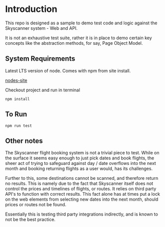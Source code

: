 # Introduction 

This repo is designed as a sample to demo test code and logic against the Skyscanner system - Web and API.

It is not an exhaustive test suite, rather it is in place to demo certain key concepts like the abstraction methods, for say, Page Object Model.


## System Requirements
Latest LTS version of node. Comes with npm from site install.

[nodes-site](https://nodejs.org/en/download)

Checkout project and run in terminal

`npm install`

## To Run

`npm run test`

## Other notes

The Skyscanner flight booking system is not a trivial piece to test. While on the surface it seems easy enough to just pick dates and book flights, the sheer act of trying to safeguard against day / date overflows into the next month and booking returning flights as a user would, has its challenges. 

Further to this, some destinations cannot be scanned, and therefore return no results. This is namely due to the fact that Skyscanner itself does not control the prices and timelines of flights, or routes. It relies on third party API's to function with correct results. This fact alone has at times put a lock on the web elements from selecting new dates into the next month, should prices or routes not be found.

Essentially this is testing third party integrations indirectly, and is known to not be the best practice.
